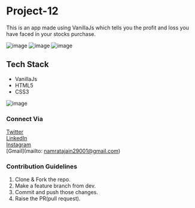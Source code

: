 # Project-12

This is an app made using VanillaJs which tells you the profit and loss you have faced in your stocks purchase.

![image](https://img.shields.io/github/issues/Namrata-J/Project-12)
![image](https://img.shields.io/github/forks/Namrata-J/Project-12)
![image](https://img.shields.io/github/stars/Namrata-J/Project-12)

## Tech Stack
- VanillaJs
- HTML5
- CSS3

![image](https://user-images.githubusercontent.com/82696858/191945930-538e916a-9c98-497b-bf09-fdca403498c9.png)

### Connect Via
[Twitter](https://twitter.com/muse_the_coder) <br>
[LinkedIn](https://www.linkedin.com/in/namrata-jain-2b6203216/) <br>
[Instagram](https://www.instagram.com/the_dexterous_me/?r=nametag) <br>
[Gmail](mailto: namratajain29001@gmail.com) <br>

### Contribution Guidelines
1. Clone & Fork the repo.
2. Make a feature branch from dev.
3. Commit and push those changes.
4. Raise the PR(pull request).
